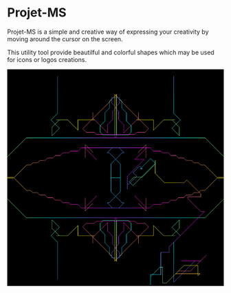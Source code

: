 # Projet-MS
Projet-MS is a simple and creative way of expressing your creativity by moving around the cursor on the screen.

This utility tool provide beautilful and colorful shapes which may be used for icons or logos creations.

![alt tag](Resources/test.png)
